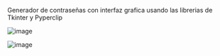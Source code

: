 Generador de contraseñas con interfaz grafica usando las librerias de Tkinter y Pyperclip

![image](https://github.com/MixDark/GeneradorClaves/assets/151795541/31f26d2f-553c-4228-b4e5-688f0235161f)

![image](https://github.com/MixDark/GeneradorClaves/assets/151795541/e263b6e7-f108-4086-a1b5-d7288875eccf)

